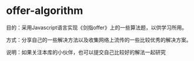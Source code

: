 # offer-algorithm
目的：采用Javascript语言实现《剑指offer》上的一些算法题，以供学习所用。

方式：分享自己的一些解决方法以及收集网络上流传的一些比较优秀的解决方案。

说明：如果关注本库的小伙伴，也可以提交自己比较好的解法一起研究
